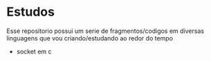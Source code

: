 Estudos
=======

Esse repositorio possui um serie de fragmentos/codigos em diversas linguagens que vou criando/estudando ao redor do tempo

* socket em c
